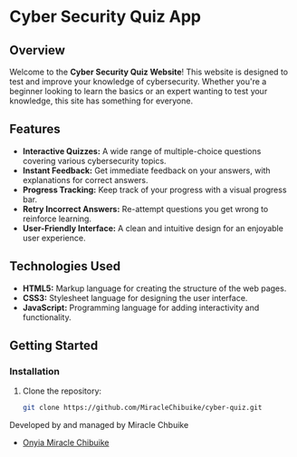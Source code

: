 # Cyber Security Quiz App

## Overview

Welcome to the **Cyber Security Quiz Website**! This website is designed to test and improve your knowledge of cybersecurity. Whether you're a beginner looking to learn the basics or an expert wanting to test your knowledge, this site has something for everyone.

## Features

- **Interactive Quizzes:** A wide range of multiple-choice questions covering various cybersecurity topics.
- **Instant Feedback:** Get immediate feedback on your answers, with explanations for correct answers.
- **Progress Tracking:** Keep track of your progress with a visual progress bar.
- **Retry Incorrect Answers:** Re-attempt questions you get wrong to reinforce learning.
- **User-Friendly Interface:** A clean and intuitive design for an enjoyable user experience.


## Technologies Used

- **HTML5:** Markup language for creating the structure of the web pages.
- **CSS3:** Stylesheet language for designing the user interface.
- **JavaScript:** Programming language for adding interactivity and functionality.

## Getting Started

### Installation

1. Clone the repository:
   ```bash
   git clone https://github.com/MiracleChibuike/cyber-quiz.git


Developed by and managed by Miracle Chbuike 
- [Onyia Miracle Chibuike](https://onyiamiracleportfolio.netlify.app/)

  
